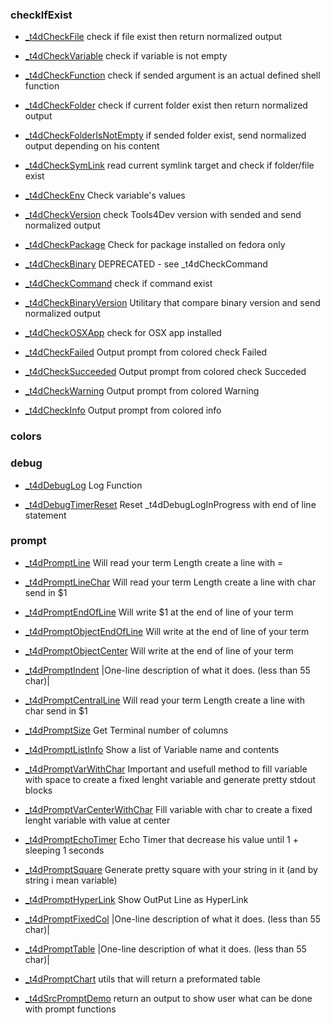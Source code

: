 
### checkIfExist
* [_t4dCheckFile](Log-checkIfExist.md#_t4dCheckFile)
    check if file exist then return normalized output

* [_t4dCheckVariable](Log-checkIfExist.md#_t4dCheckVariable)
    check if variable is not empty

* [_t4dCheckFunction](Log-checkIfExist.md#_t4dCheckFunction)
    check if sended argument is an actual defined shell function

* [_t4dCheckFolder](Log-checkIfExist.md#_t4dCheckFolder)
    check if current folder exist then return normalized output

* [_t4dCheckFolderIsNotEmpty](Log-checkIfExist.md#_t4dCheckFolderIsNotEmpty)
    if sended folder exist, send normalized output depending on his content

* [_t4dCheckSymLink](Log-checkIfExist.md#_t4dCheckSymLink)
    read current symlink target and check if folder/file exist

* [_t4dCheckEnv](Log-checkIfExist.md#_t4dCheckEnv)
    Check variable's values

* [_t4dCheckVersion](Log-checkIfExist.md#_t4dCheckVersion)
    check Tools4Dev version with sended and send normalized output

* [_t4dCheckPackage](Log-checkIfExist.md#_t4dCheckPackage)
    Check for package installed on fedora only

* [_t4dCheckBinary](Log-checkIfExist.md#_t4dCheckBinary)
    DEPRECATED - see _t4dCheckCommand

* [_t4dCheckCommand](Log-checkIfExist.md#_t4dCheckCommand)
    check if command exist

* [_t4dCheckBinaryVersion](Log-checkIfExist.md#_t4dCheckBinaryVersion)
    Utilitary that compare binary version and send normalized output

* [_t4dCheckOSXApp](Log-checkIfExist.md#_t4dCheckOSXApp)
    check for OSX app installed

* [_t4dCheckFailed](Log-checkIfExist.md#_t4dCheckFailed)
    Output prompt from colored check Failed

* [_t4dCheckSucceeded](Log-checkIfExist.md#_t4dCheckSucceeded)
    Output prompt from colored check Succeded

* [_t4dCheckWarning](Log-checkIfExist.md#_t4dCheckWarning)
    Output prompt from colored Warning

* [_t4dCheckInfo](Log-checkIfExist.md#_t4dCheckInfo)
    Output prompt from colored info


### colors

### debug
* [_t4dDebugLog](Log-debug.md#_t4dDebugLog)
    Log Function

* [_t4dDebugTimerReset](Log-debug.md#_t4dDebugTimerReset)
    Reset _t4dDebugLogInProgress with end of line statement


### prompt
* [_t4dPromptLine](Log-prompt.md#_t4dPromptLine)
    Will read your term Length create a line with =

* [_t4dPromptLineChar](Log-prompt.md#_t4dPromptLineChar)
    Will read your term Length create a line with char send in $1

* [_t4dPromptEndOfLine](Log-prompt.md#_t4dPromptEndOfLine)
    Will write $1 at the end of line of your term

* [_t4dPromptObjectEndOfLine](Log-prompt.md#_t4dPromptObjectEndOfLine)
    Will write  at the end of line of your term

* [_t4dPromptObjectCenter](Log-prompt.md#_t4dPromptObjectCenter)
    Will write  at the end of line of your term

* [_t4dPromptIndent](Log-prompt.md#_t4dPromptIndent)
    |One-line description of what it does. (less than 55 char)|

* [_t4dPromptCentralLine](Log-prompt.md#_t4dPromptCentralLine)
    Will read your term Length create a line with char send in $1

* [_t4dPromptSize](Log-prompt.md#_t4dPromptSize)
    Get Terminal number of columns

* [_t4dPromptListInfo](Log-prompt.md#_t4dPromptListInfo)
    Show a list of Variable name and contents

* [_t4dPromptVarWithChar](Log-prompt.md#_t4dPromptVarWithChar)
    Important and usefull method to fill variable with space to create a fixed lenght variable and generate pretty stdout blocks

* [_t4dPromptVarCenterWithChar](Log-prompt.md#_t4dPromptVarCenterWithChar)
    Fill variable with char to create a fixed lenght variable with value at center

* [_t4dPromptEchoTimer](Log-prompt.md#_t4dPromptEchoTimer)
    Echo Timer that decrease his value until 1 + sleeping 1 seconds

* [_t4dPromptSquare](Log-prompt.md#_t4dPromptSquare)
    Generate pretty square with your string in it (and by string i mean variable)

* [_t4dPromptHyperLink](Log-prompt.md#_t4dPromptHyperLink)
    Show OutPut Line as HyperLink

* [_t4dPromptFixedCol](Log-prompt.md#_t4dPromptFixedCol)
    |One-line description of what it does. (less than 55 char)|

* [_t4dPromptTable](Log-prompt.md#_t4dPromptTable)
    |One-line description of what it does. (less than 55 char)|

* [_t4dPromptChart](Log-prompt.md#_t4dPromptChart)
    utils that will return a preformated table

* [_t4dSrcPromptDemo](Log-prompt.md#_t4dSrcPromptDemo)
    return an output to show user what can be done with prompt functions


